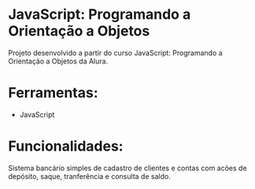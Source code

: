 # JavaScript: Programando a Orientação a Objetos
Projeto desenvolvido a partir do curso JavaScript: Programando a Orientação a Objetos da Alura.

# Ferramentas:
- JavaScript

# Funcionalidades:
Sistema bancário simples de cadastro de clientes e contas com acões de depósito, saque, tranferência e consulta de saldo.
